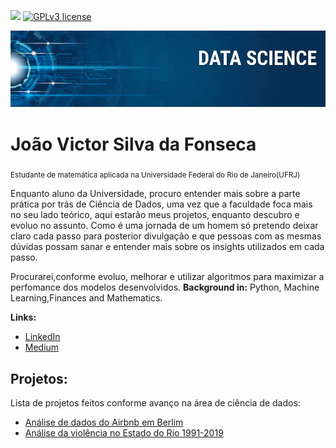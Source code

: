 [![](https://img.shields.io/badge/python-3.7+-blue.svg)](https://www.python.org/downloads/release/python-365/) [![GPLv3 license](https://img.shields.io/badge/License-GPLv3-blue.svg)](http://perso.crans.org/besson/LICENSE.html) 

<p align="center">
  <img src="banner.png" >
</p>

# João Victor Silva da Fonseca
<sub>Estudante de matemática aplicada na Universidade Federal do Rio de Janeiro(UFRJ) </sub>

Enquanto aluno da Universidade, procuro entender mais sobre a parte prática por trás de Ciência de Dados, uma vez que a faculdade foca mais no seu lado teórico, aqui estarão meus projetos, enquanto descubro e evoluo no assunto. Como é uma jornada de um homem só pretendo deixar claro cada passo para posterior divulgação e que pessoas com as mesmas dúvidas possam sanar e entender mais sobre os insights utilizados em cada passo.

Procurarei,conforme evoluo, melhorar e utilizar algoritmos para maximizar a perfomance dos modelos desenvolvidos. 
**Background in:** Python, Machine Learning,Finances and Mathematics.

**Links:**
* [LinkedIn](https://www.linkedin.com/in/joao-victor-silva-da-fonseca)
* [Medium](https://www.medium.com)


## Projetos:
Lista de projetos feitos conforme avanço na área de ciência de dados:
* [Análise de dados do Airbnb em Berlim](https://github.com/joaovictorfonseca/data_science_joao_fonseca/blob/master/Analisando_os_dados_do_Airbnb_em_Berlim.ipynb)
* [Análise da violência no Estado do Rio 1991-2019](https://github.com/joaovictorfonseca/data_science/blob/master/Analisando_a_Viol%C3%AAncia_no_Rio_de_Janeiro.ipynb)
